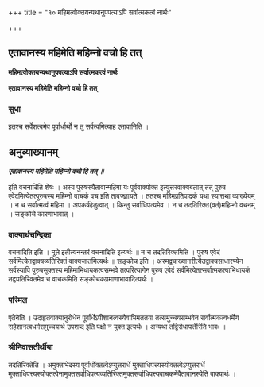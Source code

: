 +++
title = "१० महिमत्वोक्तयन्यथानुपपत्याऽपि सर्वात्मकत्वं नार्थः"

+++


## एतावानस्य महिमेति महिम्नो वचो हि तत्

**महिमत्वोक्तयन्यथानुपपत्याऽपि सर्वात्मकत्वं नार्थः**

**एतावानस्य महिमेति महिम्नो वचो हि तत्**

### **सुधा**

इतश्च सर्वेशत्वमेव पूर्वार्धार्थो न तु सर्वत्वमित्याह एतावानिति ।

## **अनुव्याख्यानम्**

***एतावानस्य महिमेति महिम्नो वचो हि तत् ॥***

इति वचनादिति शेषः । अस्य पुरुषस्यैतावान्महिमा यः पूर्ववाक्योक्त इत्युत्तरवाक्यबलात् तत् पुरुष एवेदमित्येतत्पुरुषस्य महिम्नो वाचकं वच इति तावज्ज्ञायते । ततश्च महिमप्रतिपादकं यथा स्यात्तथा व्याख्येयम् । न च सर्वात्मत्वं महिमा । अपकर्षहेतुत्वात् । किन्तु सर्वाधिपत्यमेव । न च तदतिरिक्त(क्तं)महिम्नो वचनम् । सङ्कोचे कारणाभावात् ।

### **वाक्यार्थचन्द्रिका**

वचनादिति इति । मूले इतीत्यनन्तरं वचनादिति इत्यर्थः ॥ न च तदतिरिक्तमिति । पुरुष एवेदं सर्वमित्येतद्वाक्यव्यतिरिक्तं वाक्यजातमित्यर्थः ॥ सङ्कोच इति । अस्मद्व्याख्यानरीत्यैतद्वाक्यसाधारण्येन सर्वस्यापि पुरुषसूक्तस्य महिमाभिधायकत्वसम्भवे तत्परित्यागेन पुरुष एवेदं सर्वमित्येतत्सर्वात्मकत्वाभिधायकं तद्व्यतिरिक्तमेव च वाचकमिति सङ्कोचकप्रमाणाभावादित्यर्थः ।

### **परिमल** 

एतेनेति । उदाहृतवाक्यानुरोधेन पूर्वार्धेऽपीशानत्वस्यैवाभिमततया तत्समुच्चयसम्भवेन सर्वात्मकत्वधर्मेण सहेशानत्वधर्मसमुच्चयार्थ उपशब्द इति पक्षो न युक्त इत्यर्थः । अन्यथा तद्विरोधापत्तेरिति भावः ॥

### **श्रीनिवासतीर्थीया**

तदतिरिक्तेति । अमुक्ताभेदस्य पूर्वार्धोक्तत्वेऽप्युत्तरार्धे मुक्ताधिपत्त्यस्योक्तत्वेऽप्युत्तरार्धे मुक्ताधिपत्त्यस्योक्तत्वेनामुक्तसर्वाधिपत्यव्यतिरिक्तमुक्तसर्वाधिपत्त्यवाचकमेवैतावानस्येति वाक्यार्थः ।

